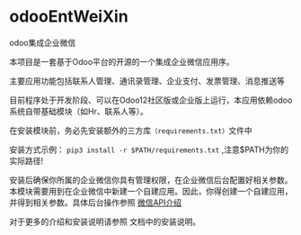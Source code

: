 # odooEntWeiXin
odoo集成企业微信

本项目是一套基于Odoo平台的开源的一个集成企业微信应用序。

主要应用功能包括联系人管理、通讯录管理、企业支付、发票管理、消息推送等

目前程序处于开发阶段、可以在Odoo12社区版或企业版上运行，本应用依赖odoo系统自带基础模块（如Hr、联系人等）。

在安装模块前，务必先安装额外的三方库`（requirements.txt）`文件中

安装方式示例： `pip3 install -r $PATH/requirements.txt` ,注意$PATH为你的实际路径!

安装后确保你所属的企业微信你具有管理权限，在企业微信后台配置好相关参数。本模块需要用到在企业微信中新建一个自建应用。因此，你得创建一个自建应用，并得到相关参数。具体后台操作参照 [微信API介绍](https://work.weixin.qq.com/api/doc#90000/90003/90556)

对于更多的介绍和安装说明请参照 文档中的安装说明。

